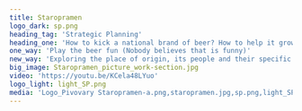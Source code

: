 ```yaml
---
title: Staropramen
logo_dark: sp.png
heading_tag: 'Strategic Planning'
heading_one: 'How to kick a national brand of beer? How to help it grow? '
one_way: 'Play the beer fun (Nobody believes that is funny)'
new_way: 'Exploring the place of origin, its people and their specific way of life.'
big_image: Staropramen_picture_work-section.jpg
video: 'https://youtu.be/KCela48LYuo'
logo_light: light_SP.png
media: 'Logo_Pivovary Staropramen-a.png,staropramen.jpg,sp.png,light_SP.png,Staropramen_picture_work-section.jpg'
---
```


